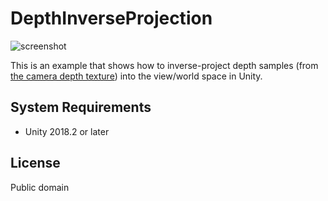 DepthInverseProjection
======================

![screenshot](http://i.imgur.com/4zjP6gQ.png)

This is an example that shows how to inverse-project depth samples (from [the
camera depth texture]) into the view/world space in Unity.

[the camera depth texture]:
    https://docs.unity3d.com/Manual/SL-CameraDepthTexture.html

System Requirements
-------------------

- Unity 2018.2 or later

License
-------

Public domain
